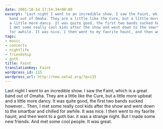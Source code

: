 ```yaml
---
date: 2001-10-14 17:54:34+00:00
excerpt: "Last night I went to an incredible show. I saw the Faint, which is a great
  band out of Omaha. They are a little like the Cure, but a little more upbeat and
  a little more dancy. It was quite good, the first two bands sucked however... \nThen,
  I met some really cool kids after the show and went down to the smartbar and chilled
  for awhile. It was nice. I then went to my faorite haunt, and then went ..."
tags:
- music
- concerts
- nightlife
- friendship
- goth
title: Faint
translationKey: Faint
wordpress_id: 115
wordpress_url: http://new.nata2.org/?p=115
---
```


Last night I went to an incredible show. I saw the Faint, which is a great band out of Omaha. They are a little like the Cure, but a little more upbeat and a little more dancy. It was quite good, the first two bands sucked however... 
Then, I met some really cool kids after the show and went down to the smartbar and chilled for awhile. It was nice. I then went to my faorite haunt, and then went to a goth bar. it was a strange night. But I made some new friends. And met some cool people. It was great.